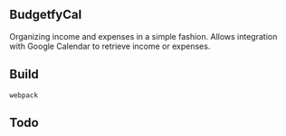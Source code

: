 ## BudgetfyCal

Organizing income and expenses in a simple fashion. Allows integration with Google Calendar to retrieve income or expenses.

## Build

`webpack`

## Todo
